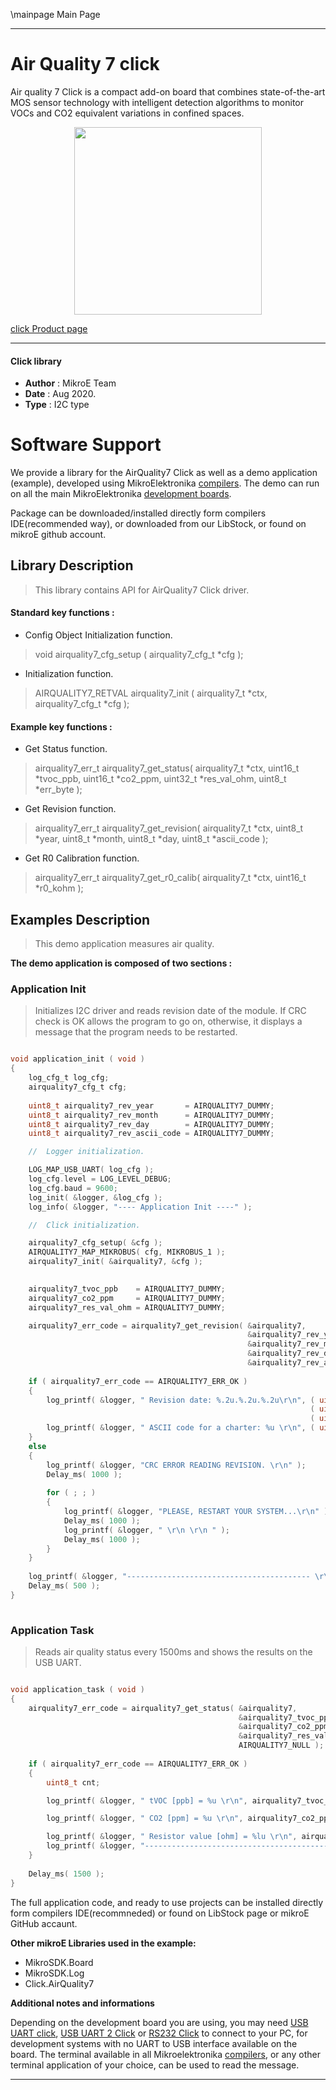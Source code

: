 \mainpage Main Page
 

---
# Air Quality 7 click

Air quality 7 Click is a compact add-on board that combines state-of-the-art MOS sensor technology with intelligent detection algorithms to monitor VOCs and CO2 equivalent variations in confined spaces.

<p align="center">
  <img src="https://download.mikroe.com/images/click_for_ide/airquality7_click.png" height=300px>
</p>


[click Product page](https://www.mikroe.com/air-quality-7-click)

---


#### Click library 

- **Author**        : MikroE Team
- **Date**          : Aug 2020.
- **Type**          : I2C type


# Software Support

We provide a library for the AirQuality7 Click 
as well as a demo application (example), developed using MikroElektronika 
[compilers](https://shop.mikroe.com/compilers). 
The demo can run on all the main MikroElektronika [development boards](https://shop.mikroe.com/development-boards).

Package can be downloaded/installed directly form compilers IDE(recommended way), or downloaded from our LibStock, or found on mikroE github account. 

## Library Description

> This library contains API for AirQuality7 Click driver.

#### Standard key functions :

- Config Object Initialization function.
> void airquality7_cfg_setup ( airquality7_cfg_t *cfg ); 
 
- Initialization function.
> AIRQUALITY7_RETVAL airquality7_init ( airquality7_t *ctx, airquality7_cfg_t *cfg );

#### Example key functions :

- Get Status function.
> airquality7_err_t airquality7_get_status( airquality7_t *ctx, uint16_t *tvoc_ppb, uint16_t *co2_ppm, uint32_t *res_val_ohm, uint8_t *err_byte );
 
- Get Revision function.
> airquality7_err_t airquality7_get_revision( airquality7_t *ctx, uint8_t *year, uint8_t *month, uint8_t *day, uint8_t *ascii_code );

- Get R0 Calibration function.
> airquality7_err_t airquality7_get_r0_calib( airquality7_t *ctx, uint16_t *r0_kohm );

## Examples Description

> This demo application measures air quality.

**The demo application is composed of two sections :**

### Application Init 

> Initializes I2C driver and reads revision date of the module. 
> If CRC check is OK allows the program to go on, otherwise, it displays a message that
> the program needs to be restarted.

```c

void application_init ( void )
{
    log_cfg_t log_cfg;
    airquality7_cfg_t cfg;
    
    uint8_t airquality7_rev_year       = AIRQUALITY7_DUMMY;
    uint8_t airquality7_rev_month      = AIRQUALITY7_DUMMY;
    uint8_t airquality7_rev_day        = AIRQUALITY7_DUMMY;
    uint8_t airquality7_rev_ascii_code = AIRQUALITY7_DUMMY;

    //  Logger initialization.

    LOG_MAP_USB_UART( log_cfg );
    log_cfg.level = LOG_LEVEL_DEBUG;
    log_cfg.baud = 9600;
    log_init( &logger, &log_cfg );
    log_info( &logger, "---- Application Init ----" );

    //  Click initialization.

    airquality7_cfg_setup( &cfg );
    AIRQUALITY7_MAP_MIKROBUS( cfg, MIKROBUS_1 );
    airquality7_init( &airquality7, &cfg );

    
    airquality7_tvoc_ppb    = AIRQUALITY7_DUMMY;
    airquality7_co2_ppm     = AIRQUALITY7_DUMMY;
    airquality7_res_val_ohm = AIRQUALITY7_DUMMY;

    airquality7_err_code = airquality7_get_revision( &airquality7, 
                                                     &airquality7_rev_year,
                                                     &airquality7_rev_month,
                                                     &airquality7_rev_day,
                                                     &airquality7_rev_ascii_code );
    
    if ( airquality7_err_code == AIRQUALITY7_ERR_OK )
    {
        log_printf( &logger, " Revision date: %.2u.%.2u.%.2u\r\n", ( uint16_t ) airquality7_rev_day, 
                                                                   ( uint16_t ) airquality7_rev_month,
                                                                   ( uint16_t ) airquality7_rev_year );
        log_printf( &logger, " ASCII code for a charter: %u \r\n", ( uint16_t ) airquality7_rev_ascii_code );
    }
    else
    {
        log_printf( &logger, "CRC ERROR READING REVISION. \r\n" );
        Delay_ms( 1000 );
        
        for ( ; ; )
        {
            log_printf( &logger, "PLEASE, RESTART YOUR SYSTEM...\r\n" );
            Delay_ms( 1000 );
            log_printf( &logger, " \r\n \r\n " );
            Delay_ms( 1000 );
        }
    }
    
    log_printf( &logger, "----------------------------------------- \r\n" );
    Delay_ms( 500 );
}
  
```

### Application Task

> Reads air quality status every 1500ms and shows the results on the USB UART.

```c

void application_task ( void )
{
    airquality7_err_code = airquality7_get_status( &airquality7, 
                                                   &airquality7_tvoc_ppb, 
                                                   &airquality7_co2_ppm,
                                                   &airquality7_res_val_ohm, 
                                                   AIRQUALITY7_NULL );
        
    if ( airquality7_err_code == AIRQUALITY7_ERR_OK )
    {
        uint8_t cnt;

        log_printf( &logger, " tVOC [ppb] = %u \r\n", airquality7_tvoc_ppb );

        log_printf( &logger, " CO2 [ppm] = %u \r\n", airquality7_co2_ppm );

        log_printf( &logger, " Resistor value [ohm] = %lu \r\n", airquality7_res_val_ohm );
        log_printf( &logger, "----------------------------------------- \r\n" );
    }
    
    Delay_ms( 1500 );
} 

```


The full application code, and ready to use projects can be  installed directly form compilers IDE(recommneded) or found on LibStock page or mikroE GitHub accaunt.

**Other mikroE Libraries used in the example:** 

- MikroSDK.Board
- MikroSDK.Log
- Click.AirQuality7

**Additional notes and informations**

Depending on the development board you are using, you may need 
[USB UART click](https://shop.mikroe.com/usb-uart-click), 
[USB UART 2 Click](https://shop.mikroe.com/usb-uart-2-click) or 
[RS232 Click](https://shop.mikroe.com/rs232-click) to connect to your PC, for 
development systems with no UART to USB interface available on the board. The 
terminal available in all Mikroelektronika 
[compilers](https://shop.mikroe.com/compilers), or any other terminal application 
of your choice, can be used to read the message.



---
